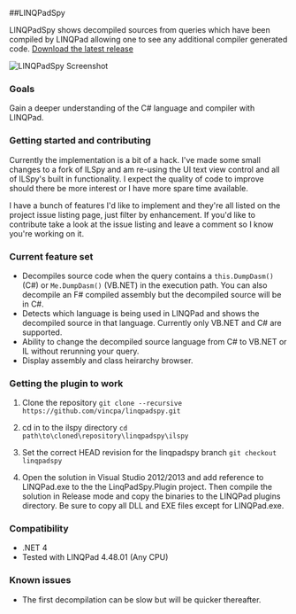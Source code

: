 ##LINQPadSpy

LINQPadSpy shows decompiled sources from queries which have been compiled by LINQPad allowing one to see any additional compiler generated code. [Download the latest release](http://vincpa.github.io/linqpadspy)

![LINQPadSpy Screenshot](https://github.com/vincpa/linqpadspy/raw/master/LINQPadSpy.JPG)

### Goals

Gain a deeper understanding of the C# language and compiler with LINQPad.

### Getting started and contributing

Currently the implementation is a bit of a hack. I've made some small changes to a fork of ILSpy and am re-using the UI text view control and all of ILSpy's built in functionality. I expect the quality of code to improve should there be more interest or I have more spare time available.

I have a bunch of features I'd like to implement and they're all listed on the project issue listing page, just filter by enhancement. If you'd like to contribute take a look at the issue listing and leave a comment so I know you're working on it.


### Current feature set

* Decompiles source code when the query contains a `this.DumpDasm()` (C#) or `Me.DumpDasm()` (VB.NET) in the execution path. You can also decompile an F# compiled assembly but the decompiled source will be in C#.
* Detects which language is being used in LINQPad and shows the decompiled source in that language. Currently only VB.NET and C# are supported.
* Ability to change the decompiled source language from C# to VB.NET or IL without rerunning your query.
* Display assembly and class heirarchy browser.

### Getting the plugin to work

1. Clone the repository `git clone --recursive https://github.com/vincpa/linqpadspy.git`

2. cd in to the ilspy directory `cd path\to\cloned\repository\linqpadspy\ilspy`

3. Set the correct HEAD revision for the linqpadspy branch `git checkout linqpadspy`

4. Open the solution in Visual Studio 2012/2013 and add reference to LINQPad.exe to the the LinqPadSpy.Plugin project. Then compile the solution in Release mode and copy the binaries to the LINQPad plugins directory. Be sure to copy all DLL and EXE files except for LINQPad.exe.

### Compatibility

* .NET 4
* Tested with LINQPad 4.48.01 (Any CPU)

### Known issues

* The first decompilation can be slow but will be quicker thereafter.
